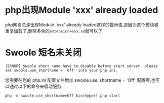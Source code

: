 # php出现Module 'xxx' already loaded
php网页总是出现Module 'xxx' already loaded这样的提示语,是因为这个模块被重复加载了,删除多余的`extension=xxx.so`就可以了

# Swoole 短名未关闭
```shell
[ERROR] Swoole short name have to disable before start server, please set swoole.use_shortname = 'Off' into your php.ini.
```
您需要在您的 php.ini 配置文件增加 swoole.use_shortname = 'Off' 配置项,也可以通过以下的命令来启动服务:
```shell
php -d swoole.use_shortname=Off bin/hyperf.php start
```
